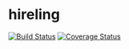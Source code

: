 # hireling

[![Build Status](https://travis-ci.org/Hireling/hireling.svg?branch=master)](https://travis-ci.org/Hireling/hireling)
[![Coverage Status](https://coveralls.io/repos/github/Hireling/hireling/badge.svg?branch=master)](https://coveralls.io/github/Hireling/hireling?branch=master)
